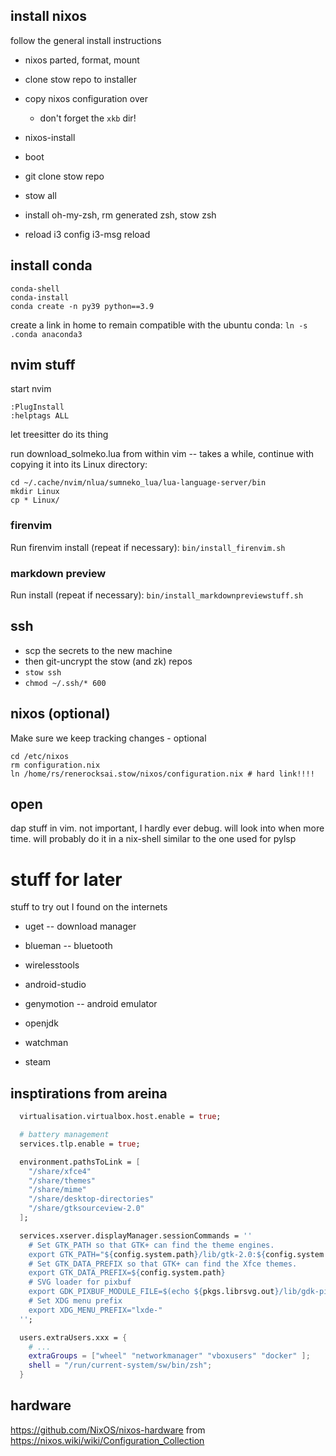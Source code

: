 ## install nixos

follow the general install instructions

- nixos parted, format, mount
- clone stow repo to installer
- copy nixos configuration over
  - don't forget the `xkb` dir!
- nixos-install

- boot
- git clone stow repo
- stow all
- install oh-my-zsh, rm generated zsh, stow zsh
- reload i3 config i3-msg reload

## install conda

```console
conda-shell
conda-install
conda create -n py39 python==3.9
```

create a link in home to remain compatible with the ubuntu conda: `ln -s .conda anaconda3`

## nvim stuff

start nvim

```vim
:PlugInstall
:helptags ALL
```

let treesitter do its thing

run download_solmeko.lua from within vim -- takes a while, continue with copying it into its Linux directory:

```console
cd ~/.cache/nvim/nlua/sumneko_lua/lua-language-server/bin
mkdir Linux
cp * Linux/
```

### firenvim

Run firenvim install (repeat if necessary): `bin/install_firenvim.sh`

### markdown preview

Run install (repeat if necessary): `bin/install_markdownpreviewstuff.sh`

## ssh

- scp the secrets to the new machine
- then git-uncrypt the stow (and zk) repos
- `stow ssh`
- `chmod ~/.ssh/* 600`

## nixos (optional)

Make sure we keep tracking changes - optional

```console
cd /etc/nixos
rm configuration.nix
ln /home/rs/renerocksai.stow/nixos/configuration.nix # hard link!!!!
```

## open

dap stuff in vim. not important, I hardly ever debug. will look into when more time. will probably do it in a nix-shell
similar to the one used for pylsp

# stuff for later

stuff to try out I found on the internets

- uget -- download manager
- blueman -- bluetooth
- wirelesstools

- android-studio
- genymotion -- android emulator
- openjdk
- watchman

- steam

## insptirations from areina

```nix
  virtualisation.virtualbox.host.enable = true;

  # battery management
  services.tlp.enable = true;

  environment.pathsToLink = [
    "/share/xfce4"
    "/share/themes"
    "/share/mime"
    "/share/desktop-directories"
    "/share/gtksourceview-2.0"
  ];

  services.xserver.displayManager.sessionCommands = ''
    # Set GTK_PATH so that GTK+ can find the theme engines.
    export GTK_PATH="${config.system.path}/lib/gtk-2.0:${config.system.path}/lib/gtk-3.0"
    # Set GTK_DATA_PREFIX so that GTK+ can find the Xfce themes.
    export GTK_DATA_PREFIX=${config.system.path}
    # SVG loader for pixbuf
    export GDK_PIXBUF_MODULE_FILE=$(echo ${pkgs.librsvg.out}/lib/gdk-pixbuf-2.0/*/loaders.cache)
    # Set XDG menu prefix
    export XDG_MENU_PREFIX="lxde-"
  '';

  users.extraUsers.xxx = {
    # ...
    extraGroups = ["wheel" "networkmanager" "vboxusers" "docker" ];
    shell = "/run/current-system/sw/bin/zsh";
  }
```

## hardware

<https://github.com/NixOS/nixos-hardware>
from
<https://nixos.wiki/wiki/Configuration_Collection>
